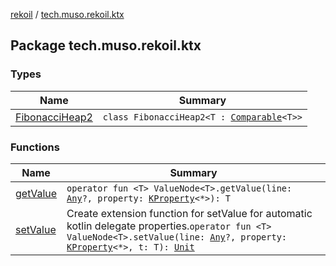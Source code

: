 [rekoil](../index.md) / [tech.muso.rekoil.ktx](./index.md)

## Package tech.muso.rekoil.ktx

### Types

| Name | Summary |
|---|---|
| [FibonacciHeap2](-fibonacci-heap2/index.md) | `class FibonacciHeap2<T : `[`Comparable`](https://kotlinlang.org/api/latest/jvm/stdlib/kotlin/-comparable/index.html)`<T>>` |

### Functions

| Name | Summary |
|---|---|
| [getValue](get-value.md) | `operator fun <T> ValueNode<T>.getValue(line: `[`Any`](https://kotlinlang.org/api/latest/jvm/stdlib/kotlin/-any/index.html)`?, property: `[`KProperty`](https://kotlinlang.org/api/latest/jvm/stdlib/kotlin.reflect/-k-property/index.html)`<*>): T` |
| [setValue](set-value.md) | Create extension function for setValue for automatic kotlin delegate properties.`operator fun <T> ValueNode<T>.setValue(line: `[`Any`](https://kotlinlang.org/api/latest/jvm/stdlib/kotlin/-any/index.html)`?, property: `[`KProperty`](https://kotlinlang.org/api/latest/jvm/stdlib/kotlin.reflect/-k-property/index.html)`<*>, t: T): `[`Unit`](https://kotlinlang.org/api/latest/jvm/stdlib/kotlin/-unit/index.html) |
